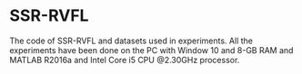 # SSR-RVFL
The code of SSR-RVFL and datasets used in experiments. All the experiments have been done on the PC with Window 10 and 8-GB RAM and MATLAB R2016a and Intel Core i5 CPU @2.30GHz processor.
